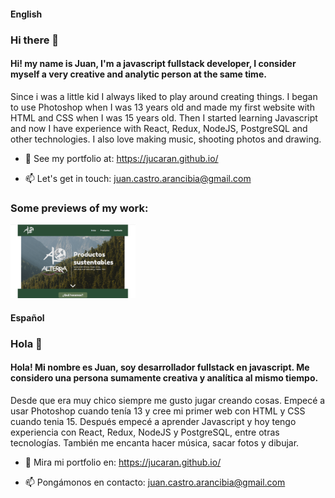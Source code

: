 #### English
### Hi there 👋

<!--
**jucaran/jucaran** is a ✨ _special_ ✨ repository because its `README.md` (this file) appears on your GitHub profile.

Here are some ideas to get you started:

- 🔭 I’m currently working on ...
- 🌱 I’m currently learning ...
- 👯 I’m looking to collaborate on ...
- 🤔 I’m looking for help with ...
- 💬 Ask me about ...
- 📫 How to reach me: ...
- 😄 Pronouns: ...
- ⚡ Fun fact: ...
-->

#### Hi! my name is Juan, I'm a javascript fullstack developer, I consider myself a very creative and analytic person at the same time.

Since i was a little kid I always liked to play around creating things. I began to use Photoshop when I was 13 years old and made my first website with HTML and CSS when I was 15 years old. Then I started learning Javascript and now I have experience with React, Redux, NodeJS, PostgreSQL and other technologies.
I also love making music, shooting photos and drawing.

- 🔭 See my portfolio at:
https://jucaran.github.io/

- 📫 Let's get in touch:
juan.castro.arancibia@gmail.com 

### Some previews of my work:
<img src="./alterra_preview.png" alt="Alterra preview" width="200"/>

#### Español
### Hola 👋

#### Hola! Mi nombre es Juan, soy desarrollador fullstack en javascript. Me considero una persona sumamente creativa y analítica al mismo tiempo.

Desde que era muy chico siempre me gusto jugar creando cosas. Empecé a usar Photoshop cuando tenía 13 y cree mi primer web con HTML y CSS cuando tenia 15. Después empecé a aprender Javascript y hoy tengo experiencia con React, Redux, NodeJS y PostgreSQL, entre otras tecnologías.
También me encanta hacer música, sacar fotos y dibujar. 

- 🔭 Mira mi portfolio en:
https://jucaran.github.io/

- 📫 Pongámonos en contacto: 
juan.castro.arancibia@gmail.com



